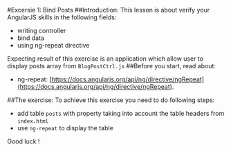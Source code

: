 #Excersie 1: Bind Posts
##Introduction:
This lesson is about verify your AngularJS skills in the following fields:
* writing controller
* bind data 
* using ng-repeat directive

Expecting result of this exercise is an application which allow user to display posts array from ```BlogPostCtrl.js``` 
##Before you start, read about:
* ng-repeat: [https://docs.angularjs.org/api/ng/directive/ngRepeat](https://docs.angularjs.org/api/ng/directive/ngRepeat). 

##The exercise:
To achieve this exercise you need to do following steps:
* add table ```posts``` with property taking into account the table headers from ```index.html```
* use ```ng-repeat``` to display the table

Good luck !